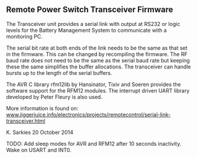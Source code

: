 Remote Power Switch Transceiver Firmware
----------------------------------------

The Transceiver unit provides a serial link with output at RS232 or logic levels
for the Battery Management System to communicate with a monitoring PC.

The serial bit rate at both ends of the link needs to be the same as that set in
the firmware. This can be changed by recompiling the firmware. The RF baud rate
does not need to be the same as the serial baud rate but keeping these the same
simplifies the buffer allocations. The transceiver can handle bursts up to the
length of the serial buffers.

The AVR C library rfm12lib by Hansinator, Tixiv and Soeren provides the software
support for the RFM12 modules. The interrupt driven UART library developed by
Peter Fleury is also used.

More information is found on:
www.jiggerjuice.info/electronics/projects/remotecontrol/serial-link-transceiver.html

K. Sarkies
20 October 2014

TODO: Add sleep modes for AVR and RFM12 after 10 seconds inactivity. Wake on
      USART and INT0.
